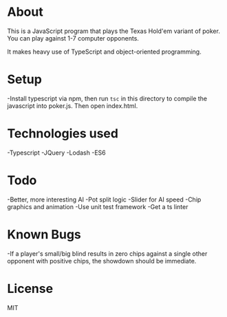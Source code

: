 # About
This is a JavaScript program that plays the Texas Hold'em variant of poker. You can play against 1-7 computer opponents.

It makes heavy use of TypeScript and object-oriented programming.

# Setup
-Install typescript via npm, then run `tsc` in this directory to compile the javascript into poker.js. Then open index.html.

# Technologies used
-Typescript
-JQuery
-Lodash
-ES6

# Todo
-Better, more interesting AI
-Pot split logic
-Slider for AI speed
-Chip graphics and animation
-Use unit test framework
-Get a ts linter

# Known Bugs
-If a player's small/big blind results in zero chips against a single other opponent with positive chips, the showdown should be immediate.

# License
MIT